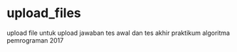 # upload_files
upload file untuk upload jawaban tes awal dan tes akhir praktikum algoritma pemrograman 2017
